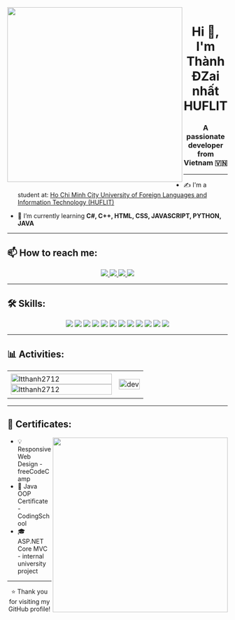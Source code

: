<img align="left" width="400" src="https://github.githubassets.com/images/modules/profile/profile-first-repo.svg">

<h1 align="center">Hi 👋, I'm Thành ĐZai nhất HUFLIT</h1>

<p align="center">
  <h3 align="center">A passionate developer from Vietnam 🇻🇳</h3>
</p>

---

- ✍ I'm a student at: [Ho Chi Minh City University of Foreign Languages and Information Technology (HUFLIT)](https://huflit.edu.vn/)

- 🌱 I’m currently learning **C#, C++, HTML, CSS, JAVASCRIPT, PYTHON, JAVA**

---

## 📫 How to reach me:

<p align="center">
  <a href="https://www.linkedin.com/in/your-linkedin" target="_blank">
    <img src="https://img.icons8.com/fluent/48/000000/linkedin.png"/>
  </a>
  <a href="https://www.facebook.com/your-facebook" target="_blank">
    <img src="https://img.icons8.com/fluent/48/000000/facebook-new.png" />
  </a> 
  <a href="https://github.com/ltthanh2712" target="_blank">
    <img src="https://img.icons8.com/fluent/48/000000/github.png"/>
  </a> 
  <a href="mailto:your.email@gmail.com" target="_blank">
    <img src="https://img.icons8.com/fluent/48/000000/mailing.png"/>
  </a>
</p>

---

## 🛠 Skills:
<p align="center">
  <img src="https://img.icons8.com/color/48/000000/microsoft-sql-server.png"/>
  <img src="https://img.icons8.com/color/48/000000/mysql-logo.png"/>
  <img src="https://img.icons8.com/color/48/000000/java-coffee-cup-logo.png"/>
  <img src="https://img.icons8.com/color/48/intellij-idea.png"/>
  <img src="https://img.icons8.com/color/48/000000/c-sharp-logo.png"/>
  <img src="https://img.icons8.com/color/48/000000/visual-studio-2019.png"/>
  <img src="https://img.icons8.com/color/48/000000/html-5--v1.png"/>
  <img src="https://img.icons8.com/color/48/000000/css3.png"/>
  <img src="https://img.icons8.com/color/48/000000/javascript.png"/>
  <img src="https://img.icons8.com/color/48/000000/github-2.png"/>
  <img src="https://img.icons8.com/color/48/000000/git.png"/>
  <img src="https://img.icons8.com/color/48/000000/trello.png"/>
</p>

---

## 📊 Activities:

<table style="width:100%;">
  <tr>
    <td>
      <img src="https://github-readme-stats.vercel.app/api/top-langs/?username=ltthanh2712&bg_color=FFFFFF00&text_color=179fa3&layout=compact&hide=CSS&langs_count=10&custom_title=Top%20languages%20used" alt="ltthanh2712" width="100%"/>
      <img src="https://github-readme-stats.vercel.app/api?username=ltthanh2712&bg_color=FFFFFF00&text_color=179fa3&show_icons=true&count_private=true&include_all_commits=true&custom_title=GitHub%20Stats" alt="ltthanh2712" width="100%"/>
    </td>
    <td>
      <p align="center"> 
        <img src="https://cdn.dribbble.com/users/1059583/screenshots/4171367/coding-freak.gif" alt="dev" width="100%"/>
      </p>
    </td>
  </tr>
</table>

---

## 🏅 Certificates:
<img align="right" width="400" src="https://github.githubassets.com/images/modules/profile/profile-joined-github.svg">

- 💡 Responsive Web Design - freeCodeCamp  
- 🧠 Java OOP Certificate - CodingSchool  
- 🎓 ASP.NET Core MVC - internal university project  

---

<p align="center">⭐️ Thank you for visiting my GitHub profile!</p>
